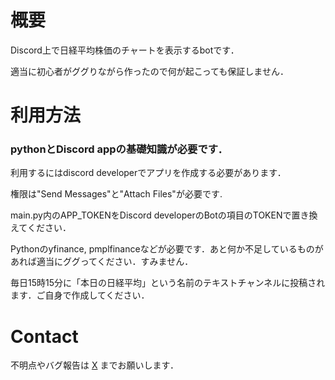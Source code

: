 # 概要
Discord上で日経平均株価のチャートを表示するbotです．

適当に初心者がググりながら作ったので何が起こっても保証しません．

# 利用方法
### pythonとDiscord appの基礎知識が必要です．
利用するにはdiscord developerでアプリを作成する必要があります．

権限は"Send Messages"と"Attach Files"が必要です.

main.py内のAPP_TOKENをDiscord developerのBotの項目のTOKENで置き換えてください．

Pythonのyfinance, pmplfinanceなどが必要です．あと何か不足しているものがあれば適当にググってください．すみません．

毎日15時15分に「本日の日経平均」という名前のテキストチャンネルに投稿されます．ご自身で作成してください．

# Contact

不明点やバグ報告は [X](x.com/KJC_UEC) までお願いします．
